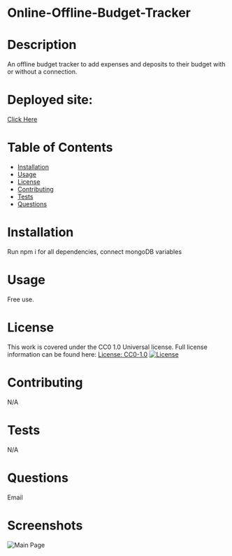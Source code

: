 # Online-Offline-Budget-Tracker

# Description
An offline budget tracker to add expenses and deposits to their budget with or without a connection.

# Deployed site:
 [Click Here](https://calm-tundra-12454.herokuapp.com/)
# Table of Contents
* [Installation](#installation)
* [Usage](#usage)
* [License](#license)
* [Contributing](#contributing)
* [Tests](#tests)
* [Questions](#questions)
# Installation
Run npm i for all dependencies, connect mongoDB variables
# Usage
Free use.
# License
This work is covered under the CC0 1.0 Universal license.
Full license information can be found here: [License: CC0-1.0](http://creativecommons.org/publicdomain/zero/1.0/)
[![License](https://img.shields.io/badge/License-Apache%202.0-blue.svg)](https://opensource.org/licenses/Apache-2.0)
# Contributing
N/A
# Tests
N/A
# Questions
Email
# Screenshots
![Main Page](./Develop/public/assets/budget-tracker.jpg)
